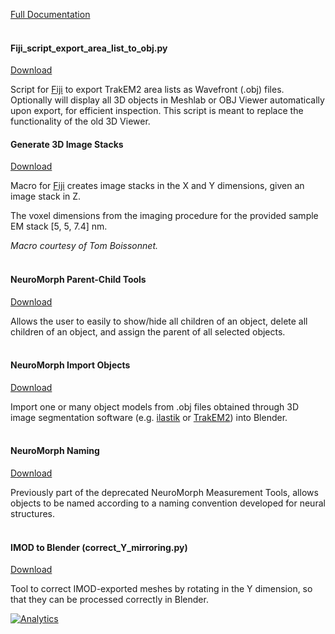 [Full Documentation](https://github.com/NeuroMorph-EPFL/NeuroMorph/wiki/Other-Tools)<br><br>

#### Fiji_script_export_area_list_to_obj.py

[Download](https://raw.githubusercontent.com/NeuroMorph-EPFL/NeuroMorph/master/NeuroMorph_Other_Tools/Fiji_script_export_area_list_to_obj.py)

Script for [Fiji](http://fiji.sc/) to export TrakEM2 area lists as Wavefront (.obj) files.  Optionally will display all 3D objects in Meshlab or OBJ Viewer automatically upon export, for efficient inspection.  This script is meant to replace the functionality of the old 3D Viewer.
<br>

#### Generate 3D Image Stacks  
[Download](http://raw.githubusercontent.com/NeuroMorph-EPFL/NeuroMorph/master/NeuroMorph_Other_Tools/Generate_3D_image_stacks.ijm)  

Macro for [Fiji](http://fiji.sc/) creates image stacks in the X and Y dimensions, given an image stack in Z.

The voxel dimensions from the imaging procedure for the provided sample EM stack [5, 5, 7.4] nm.

*Macro courtesy of Tom Boissonnet.*  
<br>

#### NeuroMorph Parent-Child Tools   
[Download](http://raw.githubusercontent.com/NeuroMorph-EPFL/NeuroMorph/master/NeuroMorph_Other_Tools/NeuroMorph_Parent_Child_Tools.py)  

Allows the user to easily to show/hide all children of an object, delete all children of an object, and assign the parent of all selected objects.  
<br>

#### NeuroMorph Import Objects   
[Download](https://raw.githubusercontent.com/NeuroMorph-EPFL/NeuroMorph/master/NeuroMorph_Other_Tools/NeuroMorph_Import_Objects.py)  

Import one or many object models from .obj files obtained through 3D image segmentation software (e.g. [ilastik](www.ilastik.org) or [TrakEM2](www.ini.uzh.ch/~acardona/trakem2.html)) into Blender.  
<br>

#### NeuroMorph Naming  
[Download](https://raw.githubusercontent.com/NeuroMorph-EPFL/NeuroMorph/master/NeuroMorph_Other_Tools/NeuroMorph_Naming.py)  

Previously part of the deprecated NeuroMorph Measurement Tools, allows objects to be named according to a naming convention developed for neural structures.  
<br>

#### IMOD to Blender (correct_Y_mirroring.py)
[Download](https://raw.githubusercontent.com/NeuroMorph-EPFL/NeuroMorph/master/NeuroMorph_Other_Tools/correct_Y_mirroring.py)  

Tool to correct IMOD-exported meshes by rotating in the Y dimension, so that they can be processed correctly in Blender.  

[![Analytics](https://ga-beacon.appspot.com/UA-99596205-1/NeuroMorph_Other_Tools?pixel)](https://github.com/NeuroMorph-EPFL/NeuroMorph/tree/master/NeuroMorph_Other_Tools)
